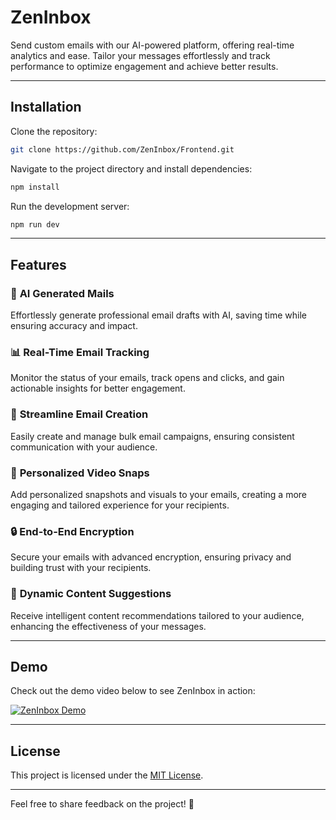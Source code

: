
# **ZenInbox**

Send custom emails with our AI-powered platform, offering real-time analytics and ease. Tailor your messages effortlessly and track performance to optimize engagement and achieve better results.

---

## **Installation**

Clone the repository:

```bash
git clone https://github.com/ZenInbox/Frontend.git
```

Navigate to the project directory and install dependencies:

```bash
npm install
```

Run the development server:

```bash
npm run dev
```

---

## **Features**

### 🚀 **AI Generated Mails**  
Effortlessly generate professional email drafts with AI, saving time while ensuring accuracy and impact.

### 📊 **Real-Time Email Tracking**  
Monitor the status of your emails, track opens and clicks, and gain actionable insights for better engagement.

### 📝 **Streamline Email Creation**  
Easily create and manage bulk email campaigns, ensuring consistent communication with your audience.

### 🎥 **Personalized Video Snaps**  
Add personalized snapshots and visuals to your emails, creating a more engaging and tailored experience for your recipients.

### 🔒 **End-to-End Encryption**  
Secure your emails with advanced encryption, ensuring privacy and building trust with your recipients.

### 🎯 **Dynamic Content Suggestions**  
Receive intelligent content recommendations tailored to your audience, enhancing the effectiveness of your messages.

---

## **Demo**

Check out the demo video below to see ZenInbox in action:

[![ZenInbox Demo](https://img.youtube.com/vi/DFNRrbsipwk/0.jpg)](https://www.youtube.com/watch?v=DFNRrbsipwk)


---

## **License**

This project is licensed under the [MIT License](https://choosealicense.com/licenses/mit/).

---

Feel free to share feedback on the project! 🚀